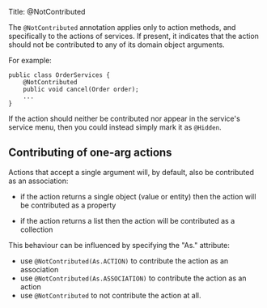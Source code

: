 Title: @NotContributed

The `@NotContributed` annotation applies only to action methods, and
specifically to the actions of services. If present, it indicates that
the action should not be contributed to any of its domain object
arguments.

For example:

    public class OrderServices {
        @NotContributed
        public void cancel(Order order);
        ...
    }

If the action should neither be contributed nor appear in the service's
service menu, then you could instead simply mark it as `@Hidden`.


## Contributing of one-arg actions

Actions that accept a single argument will, by default, also be contributed as an association:

* if the action returns a single object (value or entity) then the action will be contributed as a property

* if the action returns a list then the action will be contributed as a collection

This behaviour can be influenced by specifying the "As." attribute:

* use `@NotContributed(As.ACTION)` to contribute the action as an association
* use `@NotContributed(As.ASSOCIATION)` to contribute the action as an action
* use `@NotContributed` to not contribute the action at all.

